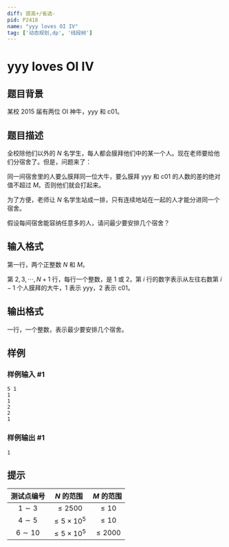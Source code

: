```yaml
---
diff: 提高+/省选-
pid: P2418
name: "yyy loves OI IV"
tag: ['动态规划,dp', '线段树']
---
```

# yyy loves OI IV
## 题目背景

某校 2015 届有两位 OI 神牛，yyy 和 c01。

## 题目描述

全校除他们以外的 $N$ 名学生，每人都会膜拜他们中的某一个人。现在老师要给他们分宿舍了。但是，问题来了：

同一间宿舍里的人要么膜拜同一位大牛，要么膜拜 yyy 和 c01 的人数的差的绝对值不超过 $M$。否则他们就会打起来。

为了方便，老师让 $N$ 名学生站成一排，只有连续地站在一起的人才能分进同一个宿舍。

假设每间宿舍能容纳任意多的人，请问最少要安排几个宿舍？

## 输入格式

第一行，两个正整数 $N$ 和 $M$。

第 $2, 3, \cdots, N+1$ 行，每行一个整数，是 $1$ 或 $2$，第 $i$ 行的数字表示从左往右数第 $i-1$ 个人膜拜的大牛，$1$ 表示 yyy，$2$ 表示 c01。

## 输出格式

一行，一个整数，表示最少要安排几个宿舍。

## 样例

### 样例输入 #1
```
5 1
1
1
2
2
1
```
### 样例输出 #1
```
1
```
## 提示

| 测试点编号 | $N$ 的范围 | $M$ 的范围 |
| :-----------: | :-----------: | :-----------: |
| $1 \sim 3$ | $\le 2500$ | $\le 10$ |
| $4 \sim 5$ | $\le 5\times 10 ^ 5$ | $\le 10$ |
| $6 \sim 10$ | $\le 5\times 10 ^ 5$ | $\le 2000$ |


